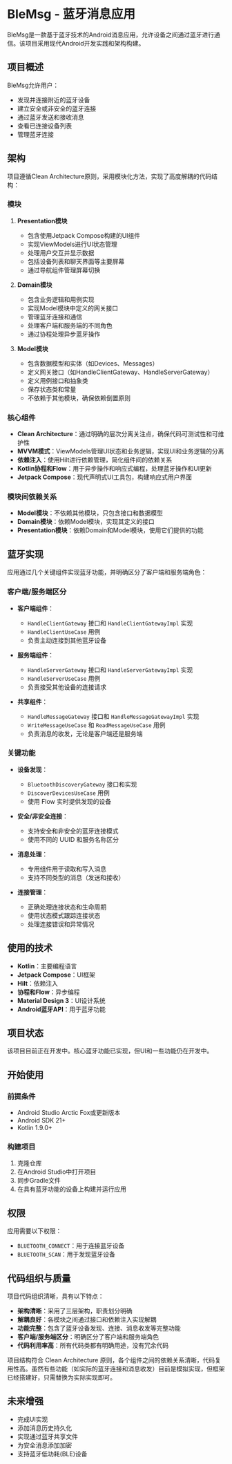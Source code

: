 # BleMsg - 蓝牙消息应用

BleMsg是一款基于蓝牙技术的Android消息应用，允许设备之间通过蓝牙进行通信。该项目采用现代Android开发实践和架构构建。

## 项目概述

BleMsg允许用户：
- 发现并连接附近的蓝牙设备
- 建立安全或非安全的蓝牙连接
- 通过蓝牙发送和接收消息
- 查看已连接设备列表
- 管理蓝牙连接

## 架构

项目遵循Clean Architecture原则，采用模块化方法，实现了高度解耦的代码结构：

### 模块

1. **Presentation模块**
   - 包含使用Jetpack Compose构建的UI组件
   - 实现ViewModels进行UI状态管理
   - 处理用户交互并显示数据
   - 包括设备列表和聊天界面等主要屏幕
   - 通过导航组件管理屏幕切换

2. **Domain模块**
   - 包含业务逻辑和用例实现
   - 实现Model模块中定义的网关接口
   - 管理蓝牙连接和通信
   - 处理客户端和服务端的不同角色
   - 通过协程处理异步蓝牙操作

3. **Model模块**
   - 包含数据模型和实体（如Devices、Messages）
   - 定义网关接口（如HandleClientGateway、HandleServerGateway）
   - 定义用例接口和抽象类
   - 保存状态类和常量
   - 不依赖于其他模块，确保依赖倒置原则

### 核心组件

- **Clean Architecture**：通过明确的层次分离关注点，确保代码可测试性和可维护性
- **MVVM模式**：ViewModels管理UI状态和业务逻辑，实现UI和业务逻辑的分离
- **依赖注入**：使用Hilt进行依赖管理，简化组件间的依赖关系
- **Kotlin协程和Flow**：用于异步操作和响应式编程，处理蓝牙操作和UI更新
- **Jetpack Compose**：现代声明式UI工具包，构建响应式用户界面

### 模块间依赖关系

- **Model模块**：不依赖其他模块，只包含接口和数据模型
- **Domain模块**：依赖Model模块，实现其定义的接口
- **Presentation模块**：依赖Domain和Model模块，使用它们提供的功能

## 蓝牙实现

应用通过几个关键组件实现蓝牙功能，并明确区分了客户端和服务端角色：

### 客户端/服务端区分

- **客户端组件**：
  - `HandleClientGateway` 接口和 `HandleClientGatewayImpl` 实现
  - `HandleClientUseCase` 用例
  - 负责主动连接到其他蓝牙设备

- **服务端组件**：
  - `HandleServerGateway` 接口和 `HandleServerGatewayImpl` 实现
  - `HandleServerUseCase` 用例
  - 负责接受其他设备的连接请求

- **共享组件**：
  - `HandleMessageGateway` 接口和 `HandleMessageGatewayImpl` 实现
  - `WriteMessageUseCase` 和 `ReadMessageUseCase` 用例
  - 负责消息的收发，无论是客户端还是服务端

### 关键功能

- **设备发现**：
  - `BluetoothDiscoveryGateway` 接口和实现
  - `DiscoverDevicesUseCase` 用例
  - 使用 Flow 实时提供发现的设备

- **安全/非安全连接**：
  - 支持安全和非安全的蓝牙连接模式
  - 使用不同的 UUID 和服务名称区分

- **消息处理**：
  - 专用组件用于读取和写入消息
  - 支持不同类型的消息（发送和接收）

- **连接管理**：
  - 正确处理连接状态和生命周期
  - 使用状态模式跟踪连接状态
  - 处理连接错误和异常情况

## 使用的技术

- **Kotlin**：主要编程语言
- **Jetpack Compose**：UI框架
- **Hilt**：依赖注入
- **协程和Flow**：异步编程
- **Material Design 3**：UI设计系统
- **Android蓝牙API**：用于蓝牙功能

## 项目状态

该项目目前正在开发中。核心蓝牙功能已实现，但UI和一些功能仍在开发中。

## 开始使用

### 前提条件

- Android Studio Arctic Fox或更新版本
- Android SDK 21+
- Kotlin 1.9.0+

### 构建项目

1. 克隆仓库
2. 在Android Studio中打开项目
3. 同步Gradle文件
4. 在具有蓝牙功能的设备上构建并运行应用

## 权限

应用需要以下权限：
- `BLUETOOTH_CONNECT`：用于连接蓝牙设备
- `BLUETOOTH_SCAN`：用于发现蓝牙设备

## 代码组织与质量

项目代码组织清晰，具有以下特点：

- **架构清晰**：采用了三层架构，职责划分明确
- **解耦良好**：各模块之间通过接口和依赖注入实现解耦
- **功能完整**：包含了蓝牙设备发现、连接、消息收发等完整功能
- **客户端/服务端区分**：明确区分了客户端和服务端角色
- **代码利用率高**：所有代码类都有明确用途，没有冗余代码

项目结构符合 Clean Architecture 原则，各个组件之间的依赖关系清晰，代码复用性高。虽然有些功能（如实际的蓝牙连接和消息收发）目前是模拟实现，但框架已经搭建好，只需替换为实际实现即可。

## 未来增强

- 完成UI实现
- 添加消息历史持久化
- 实现通过蓝牙共享文件
- 为安全消息添加加密
- 支持蓝牙低功耗(BLE)设备
